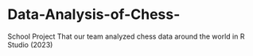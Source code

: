 # Data-Analysis-of-Chess-
School Project That our team analyzed chess data around the world in R Studio (2023)

